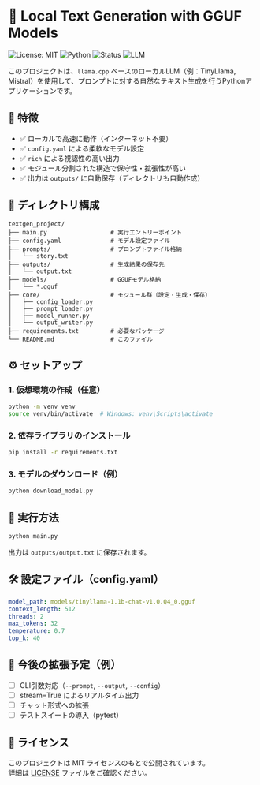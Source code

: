 # 🧠 Local Text Generation with GGUF Models

![License: MIT](https://img.shields.io/badge/License-MIT-green.svg)
![Python](https://img.shields.io/badge/Python-3.10+-blue)
![Status](https://img.shields.io/badge/status-active-brightgreen)
![LLM](https://img.shields.io/badge/LLM-GGUF%20%2F%20llama.cpp-orange)

このプロジェクトは、`llama.cpp` ベースのローカルLLM（例：TinyLlama, Mistral）を使用して、プロンプトに対する自然なテキスト生成を行うPythonアプリケーションです。

## 🚀 特徴

- ✅ ローカルで高速に動作（インターネット不要）
- ✅ `config.yaml` による柔軟なモデル設定
- ✅ `rich` による視認性の高い出力
- ✅ モジュール分割された構造で保守性・拡張性が高い
- ✅ 出力は `outputs/` に自動保存（ディレクトリも自動作成）

## 📁 ディレクトリ構成

```
textgen_project/
├── main.py                  # 実行エントリーポイント
├── config.yaml              # モデル設定ファイル
├── prompts/                 # プロンプトファイル格納
│   └── story.txt
├── outputs/                 # 生成結果の保存先
│   └── output.txt
├── models/                  # GGUFモデル格納
│   └── *.gguf
├── core/                    # モジュール群（設定・生成・保存）
│   ├── config_loader.py
│   ├── prompt_loader.py
│   ├── model_runner.py
│   └── output_writer.py
├── requirements.txt         # 必要なパッケージ
└── README.md                # このファイル
```

## ⚙️ セットアップ

### 1. 仮想環境の作成（任意）

```bash
python -m venv venv
source venv/bin/activate  # Windows: venv\Scripts\activate
```

### 2. 依存ライブラリのインストール

```bash
pip install -r requirements.txt
```

### 3. モデルのダウンロード（例）

```bash
python download_model.py
```

## 🧪 実行方法

```bash
python main.py
```

出力は `outputs/output.txt` に保存されます。

## 🛠️ 設定ファイル（config.yaml）

```yaml
model_path: models/tinyllama-1.1b-chat-v1.0.Q4_0.gguf
context_length: 512
threads: 2
max_tokens: 32
temperature: 0.7
top_k: 40
```

## 📌 今後の拡張予定（例）

- [ ] CLI引数対応（`--prompt`, `--output`, `--config`）
- [ ] stream=True によるリアルタイム出力
- [ ] チャット形式への拡張
- [ ] テストスイートの導入（pytest）

## 📄 ライセンス

このプロジェクトは MIT ライセンスのもとで公開されています。  
詳細は [LICENSE](./LICENSE) ファイルをご確認ください。

